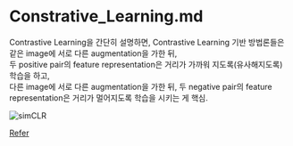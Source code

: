 # Constrative_Learning.md

Contrastive Learning을 간단히 설명하면, Contrastive Learning 기반 방법론들은 같은 image에 서로 다른 augmentation을 가한 뒤,  
두 positive pair의 feature representation은 거리가 가까워 지도록(유사해지도록) 학습을 하고,  
다른 image에 서로 다른 augmentation을 가한 뒤, 두 negative pair의 feature representation은 거리가 멀어지도록 학습을 시키는 게 핵심.  

![simCLR](https://hoya012.github.io/assets/img/byol/12.PNG)

[Refer](https://hoya012.github.io/blog/byol/)
